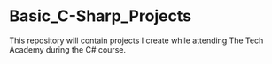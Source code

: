 # Basic_C-Sharp_Projects

This repository will contain projects I create while attending The Tech Academy during the C# course.
